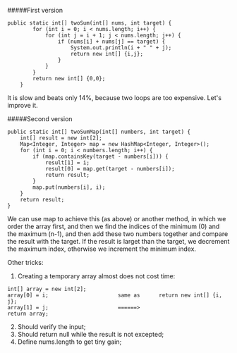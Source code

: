 #####First version

```
public static int[] twoSum(int[] nums, int target) {
		for (int i = 0; i < nums.length; i++) {
			for (int j = i + 1; j < nums.length; j++) {
				if (nums[i] + nums[j] == target) {
					System.out.println(i + " " + j);
					return new int[] {i,j};
				}
			}
		}
		return new int[] {0,0};
	}
```

It is slow and beats only 14%, because two loops are too expensive. Let's improve it. 

#####Second version

```
public static int[] twoSumMap(int[] numbers, int target) {
    int[] result = new int[2];
    Map<Integer, Integer> map = new HashMap<Integer, Integer>();
    for (int i = 0; i < numbers.length; i++) {
        if (map.containsKey(target - numbers[i])) {
            result[1] = i;
            result[0] = map.get(target - numbers[i]);
            return result;
        }
        map.put(numbers[i], i);
    }
    return result;
}
```

We can use map to achieve this (as above) or another method, in which we order the array first, and then we find the indices of the minimum (0) and the maximum (n-1), and then add these two numbers together and compare the result with the target. If the result is larget than the target, we decrement the maximum index, otherwise we increment the minimum index.

Other tricks:

1. Creating a temporary array almost does not cost time: 
```
int[] array = new int[2];
array[0] = i;                      same as      return new int[] {i, j};
array[1] = j;                      ======>
return array;
```
2. Should verify the input;
3. Should return null while the result is not excepted;
4. Define nums.length to get tiny gain;
